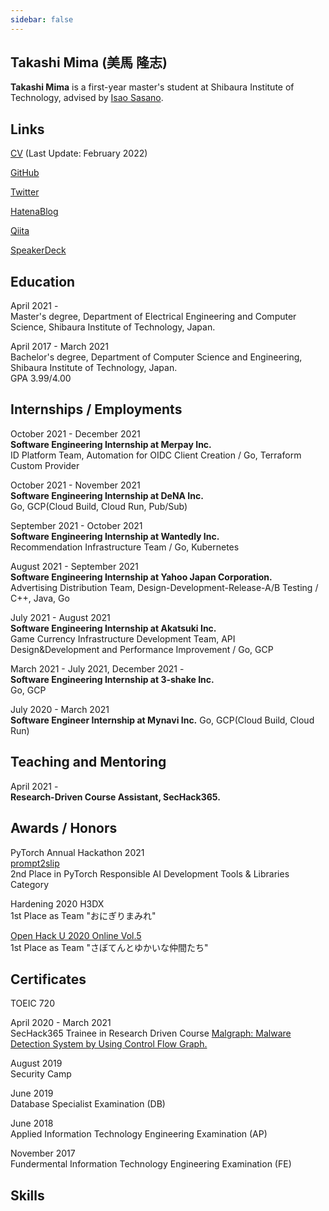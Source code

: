 ```yaml
---
sidebar: false
---
```


## Takashi Mima (美馬 隆志)

**Takashi Mima** is a first-year master's student at Shibaura Institute of Technology, advised by [Isao Sasano](http://www.sic.shibaura-it.ac.jp/~sasano/index.html).


## Links

[CV](https://docs.google.com/document/d/1WapjZUwRj9J3aBemjO3ONKrPcrY3uf9G7Fgy1vZ3G2w/edit?usp=sharing) (Last Update: February 2022)  

[GitHub](https://github.com/task4233)  

[Twitter](https://twitter.com/task4233)  

[HatenaBlog](https://task4233.hatenablog.com/)  

[Qiita](https://qiita.com/task4233)  

[SpeakerDeck](https://speakerdeck.com/task4233)  

## Education

April 2021 -  
Master's degree, Department of Electrical Engineering and Computer Science, Shibaura Institute of Technology, Japan.  

April 2017 - March 2021  
Bachelor's degree, Department of Computer Science and Engineering, Shibaura Institute of Technology, Japan.  
GPA 3.99/4.00  

## Internships / Employments

October 2021 - December 2021  
**Software Engineering Internship at Merpay Inc.**  
ID Platform Team, Automation for OIDC Client Creation / Go, Terraform Custom Provider  

October 2021 - November 2021  
**Software Engineering Internship at DeNA Inc.**  
Go, GCP(Cloud Build, Cloud Run, Pub/Sub)  

September 2021 - October 2021  
**Software Engineering Internship at Wantedly Inc.**  
Recommendation Infrastructure Team / Go, Kubernetes  

August 2021 - September 2021  
**Software Engineering Internship at Yahoo Japan Corporation.**  
Advertising Distribution Team, Design-Development-Release-A/B Testing / C++, Java, Go  

July 2021 - August 2021  
**Software Engineering Internship at Akatsuki Inc.**  
Game Currency Infrastructure Development Team, API Design&Development and Performance Improvement / Go, GCP  

March 2021 - July 2021, December 2021 -  
**Software Engineering Internship at 3-shake Inc.**  
Go, GCP  

July 2020 - March 2021  
**Software Engineer Internship at Mynavi Inc.**
Go, GCP(Cloud Build, Cloud Run)

## Teaching and Mentoring

April 2021 -  
**Research-Driven Course Assistant, SecHack365.**  

## Awards / Honors

PyTorch Annual Hackathon 2021  
[prompt2slip](https://devpost.com/software/promp2slip)  
2nd Place in PyTorch Responsible AI Development Tools & Libraries Category  

Hardening 2020 H3DX  
1st Place as Team "おにぎりまみれ"  

[Open Hack U 2020 Online Vol.5](https://hacku.yahoo.co.jp/hacku2020online5/)  
1st Place as Team "さぼてんとゆかいな仲間たち"  

## Certificates

TOEIC 720

April 2020 - March 2021  
SecHack365 Trainee in Research Driven Course
[Malgraph: Malware Detection System by Using Control Flow Graph.](https://sechack365.nict.go.jp/achievement/2020/pdf/2020_32.pdf)  

August 2019  
Security Camp

June 2019  
Database Specialist Examination (DB)  

June 2018  
Applied Information Technology Engineering Examination (AP)  

November 2017  
Fundermental Information Technology Engineering Examination (FE)  

## Skills
